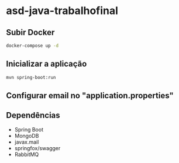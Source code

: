 # asd-java-trabalhofinal

## Subir Docker

```sh
docker-compose up -d
```

## Inicializar a aplicação

```sh
mvn spring-boot:run
```

## Configurar email no "application.properties"

## Dependências

- Spring Boot
- MongoDB
- javax.mail
- springfox/swagger
- RabbitMQ
